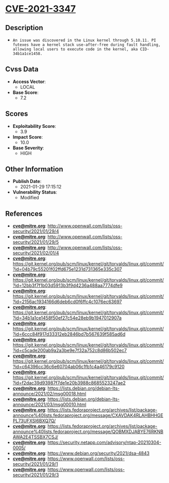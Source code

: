 
# [CVE-2021-3347](https://cve.mitre.org/cgi-bin/cvename.cgi?name=CVE-2021-3347)

## Description

- `An issue was discovered in the Linux kernel through 5.10.11. PI futexes have a kernel stack use-after-free during fault handling, allowing local users to execute code in the kernel, aka CID-34b1a1ce1458.`

## Cvss Data

- **Access Vector**:
  - LOCAL
- **Base Score**:
  - 7.2

## Scores

- **Exploitability Score**:
  - 3.9
- **Impact Score**:
  - 10.0
- **Base Severity**:
  - HIGH

## Other Information

- **Publish Date**:
  - 2021-01-29 17:15:12
- **Vulnerability Status**:
  - Modified

## References

- **cve@mitre.org**: http://www.openwall.com/lists/oss-security/2021/01/29/4
- **cve@mitre.org**: http://www.openwall.com/lists/oss-security/2021/01/29/5
- **cve@mitre.org**: http://www.openwall.com/lists/oss-security/2021/02/01/4
- **cve@mitre.org**: https://git.kernel.org/pub/scm/linux/kernel/git/torvalds/linux.git/commit/?id=04b79c55201f02ffd675e1231d731365e335c307
- **cve@mitre.org**: https://git.kernel.org/pub/scm/linux/kernel/git/torvalds/linux.git/commit/?id=12bb3f7f1b03d5913b3f9d4236a488aa7774dfe9
- **cve@mitre.org**: https://git.kernel.org/pub/scm/linux/kernel/git/torvalds/linux.git/commit/?id=2156ac1934166d6deb6cd0f6ffc4c1076ec63697
- **cve@mitre.org**: https://git.kernel.org/pub/scm/linux/kernel/git/torvalds/linux.git/commit/?id=34b1a1ce1458f50ef27c54e28eb9b1947012907a
- **cve@mitre.org**: https://git.kernel.org/pub/scm/linux/kernel/git/torvalds/linux.git/commit/?id=6ccc84f917d33312eb2846bd7b567639f585ad6d
- **cve@mitre.org**: https://git.kernel.org/pub/scm/linux/kernel/git/torvalds/linux.git/commit/?id=c5cade200ab9a2a3be9e7f32a752c8d86b502ec7
- **cve@mitre.org**: https://git.kernel.org/pub/scm/linux/kernel/git/torvalds/linux.git/commit/?id=c64396cc36c6e60704ab06c1fb1c4a46179c9120
- **cve@mitre.org**: https://git.kernel.org/pub/scm/linux/kernel/git/torvalds/linux.git/commit/?id=f2dac39d93987f7de1e20b3988c8685523247ae2
- **cve@mitre.org**: https://lists.debian.org/debian-lts-announce/2021/02/msg00018.html
- **cve@mitre.org**: https://lists.debian.org/debian-lts-announce/2021/03/msg00010.html
- **cve@mitre.org**: https://lists.fedoraproject.org/archives/list/package-announce%40lists.fedoraproject.org/message/CXAVDAK4RLAHBHHGEPL73UFXSI6BXQ7Q/
- **cve@mitre.org**: https://lists.fedoraproject.org/archives/list/package-announce%40lists.fedoraproject.org/message/QOBMXDJABYE76RKNBAWA2E4TSSBX7CSJ/
- **cve@mitre.org**: https://security.netapp.com/advisory/ntap-20210304-0005/
- **cve@mitre.org**: https://www.debian.org/security/2021/dsa-4843
- **cve@mitre.org**: https://www.openwall.com/lists/oss-security/2021/01/29/1
- **cve@mitre.org**: https://www.openwall.com/lists/oss-security/2021/01/29/3
